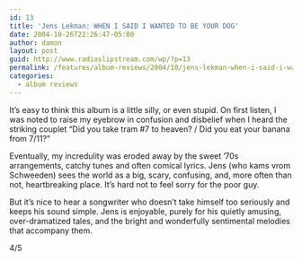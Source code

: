 ```yaml
---
id: 13
title: 'Jens Lekman: WHEN I SAID I WANTED TO BE YOUR DOG'
date: 2004-10-26T22:26:47-05:00
author: damon
layout: post
guid: http://www.radioslipstream.com/wp/?p=13
permalink: /features/album-reviews/2004/10/jens-lekman-when-i-said-i-wanted-to-be-your-dog/
categories:
  - album reviews
---
```

It’s easy to think this album is a little silly, or even stupid. On first listen, I was noted to raise my eyebrow in confusion and disbelief when I heard the striking couplet “Did you take tram #7 to heaven? / Did you eat your banana from 7/11?”

Eventually, my incredulity was eroded away by the sweet ’70s arrangements, catchy tunes and often comical lyrics. Jens (who kams vrom Schweeden) sees the world as a big, scary, confusing, and, more often than not, heartbreaking place. It’s hard not to feel sorry for the poor guy.

But it’s nice to hear a songwriter who doesn’t take himself too seriously and keeps his sound simple. Jens is enjoyable, purely for his quietly amusing, over-dramatized tales, and the bright and wonderfully sentimental melodies that accompany them.

4/5